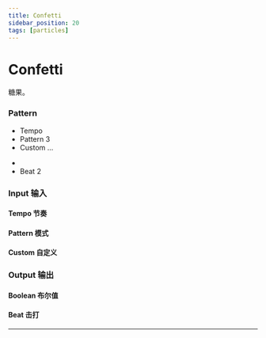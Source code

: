 ```yaml
---
title: Confetti
sidebar_position: 20
tags: [particles]
---
```


# Confetti

糖果。

<div className="patch-container">
    <div className="patch processor">
        <h3>Pattern</h3>
        <ul className="inputs">
            <li>Tempo <span className="checkbox-off"></span></li>
            <li>Pattern <span>3</span></li>
            <li>Custom <span>...</span></li>
        </ul>
        <ul className="outputs">
            <li><span className="checkbox-off"></span></li>
            <li>Beat <span>2</span></li>
        </ul>
    </div>
</div>

<div className="port-descriptions">
<div className="inputs">

### Input 输入

#### Tempo 节奏

#### Pattern 模式

#### Custom 自定义

</div>
<div className="outputs">

### Output 输出

#### Boolean 布尔值

#### Beat 击打

</div>
</div>


------
